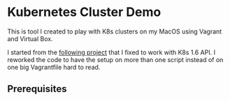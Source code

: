 # Kubernetes Cluster Demo

This is tool I created to play with K8s clusters on my MacOS using Vagrant and Virtual Box. 

I started from the [following project](https://github.com/ecomm-integration-ballerina/kubernetes-cluster/) that I fixed to work with K8s 1.6 API. I reworked the code to have the setup on more than one script instead of on one big Vagrantfile hard to read.

## Prerequisites
